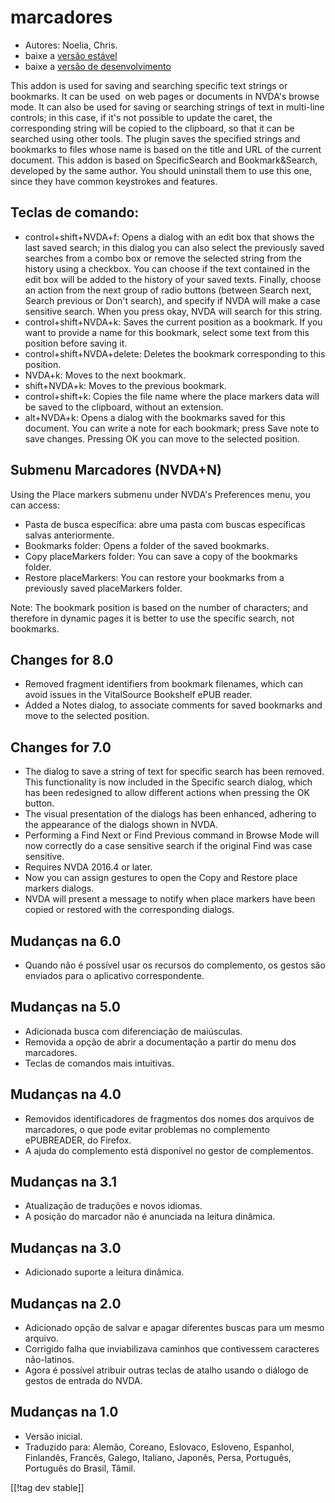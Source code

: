 # marcadores #

* Autores: Noelia, Chris.
* baixe a [versão estável][1]
* baixe a [versão de desenvolvimento][2]

This addon is used for saving and searching specific text strings or
bookmarks. It can be used  on web pages or documents in NVDA's browse
mode. It can also be used for saving or searching strings of text in
multi-line controls; in this case, if it's not possible to update the caret,
the corresponding string will be copied to the clipboard, so that it can be
searched using other tools.  The plugin saves the specified strings and
bookmarks to files whose name is based on the title and URL of the current
document.  This addon is based on SpecificSearch and Bookmark&Search,
developed by the same author. You should uninstall them to use this one,
since they have common keystrokes and features.

## Teclas de comando: ##

*	control+shift+NVDA+f: Opens a dialog with an edit box that shows the last
  saved search; in this dialog you can also select the previously saved
  searches from a combo box or remove the selected string from the history
  using a checkbox. You can choose if the text contained in the edit box
  will be added to the history of your saved texts. Finally, choose an
  action from the next group of radio buttons (between Search next, Search
  previous or Don't search), and specify if NVDA will make a case sensitive
  search. When you press okay, NVDA will search for this string.
*	control+shift+NVDA+k: Saves the current position as a bookmark. If you
  want to provide a name for this bookmark, select some text from this
  position before saving it.
*	control+shift+NVDA+delete: Deletes the bookmark corresponding to this
  position.
*	NVDA+k: Moves to the next bookmark.
*	shift+NVDA+k: Moves to the previous bookmark.
*	control+shift+k: Copies the file name where the place markers data will be
  saved to the clipboard, without an extension.
*	alt+NVDA+k: Opens a dialog with the bookmarks saved for this document. You
  can write a note for each bookmark; press Save note to save
  changes. Pressing OK you can move to the selected position.


## Submenu Marcadores (NVDA+N) ##

Using the Place markers submenu under NVDA's Preferences menu, you can
access:

*	Pasta de busca específica: abre uma pasta com buscas específicas salvas
  anteriormente.
*	Bookmarks folder: Opens a folder of the saved bookmarks.
*	Copy placeMarkers folder: You can save a copy of the bookmarks folder.
*	Restore placeMarkers: You can restore your bookmarks from a previously
  saved placeMarkers folder.

Note: The bookmark position is based on the number of characters; and
therefore in dynamic pages it is better to use the specific search, not
bookmarks.


## Changes for 8.0 ##
*	Removed fragment identifiers from bookmark filenames, which can avoid
  issues in the VitalSource Bookshelf ePUB reader.
*	Added a Notes dialog, to associate comments for saved bookmarks and move
  to the selected position.

## Changes for 7.0 ##
*	The dialog to save a string of text for specific search has been
  removed. This functionality is now included in the Specific search dialog,
  which has been redesigned to allow different actions when pressing the OK
  button.
*	The visual presentation of the dialogs has been enhanced, adhering to the
  appearance of the dialogs shown in NVDA.
*	Performing a Find Next or Find Previous command in Browse Mode will now
  correctly do a case sensitive search if the original Find was case
  sensitive.
*	Requires NVDA 2016.4 or later.
*	Now you can assign gestures to open the Copy and Restore place markers
  dialogs.
*	NVDA will present a message to notify when place markers have been copied
  or restored with the corresponding dialogs.

## Mudanças na 6.0 ##
* Quando não é possível usar os recursos do complemento, os gestos são
  enviados para o aplicativo correspondente.

## Mudanças na 5.0 ##
* Adicionada busca com diferenciação de maiúsculas.
* Removida a opção de abrir a documentação a partir do menu dos marcadores.
* Teclas de comandos mais intuitivas.

## Mudanças na 4.0 ##
* Removidos identificadores de fragmentos dos nomes dos arquivos de
  marcadores, o que pode evitar problemas no complemento ePUBREADER, do
  Firefox.
* A ajuda do complemento está disponível no gestor de complementos.

## Mudanças na 3.1 ##
* Atualização de traduções e novos idiomas.
* A posição do marcador não é anunciada na leitura dinâmica.

## Mudanças na 3.0 ##
* Adicionado suporte a leitura dinâmica.

## Mudanças na 2.0 ##
* Adicionado opção de salvar e apagar diferentes buscas para um mesmo
  arquivo.
* Corrigido falha que inviabilizava caminhos que contivessem caracteres
  não-latinos.
* Agora é possível atribuir outras teclas de atalho usando o diálogo de
  gestos de entrada do NVDA.

## Mudanças na 1.0 ##
* Versão inicial.
* Traduzido para: Alemão, Coreano, Eslovaco, Esloveno, Espanhol, Finlandês,
  Francês, Galego, Italiano, Japonês, Persa, Português, Português do Brasil,
  Tâmil.

[[!tag dev stable]]

[1]: http://addons.nvda-project.org/files/get.php?file=pm

[2]: http://addons.nvda-project.org/files/get.php?file=pm-dev
